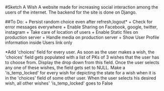 #Sketch A Wish
A website made for increasing social interaction among the users of the internet. The backend for the site is done on Django.


##To Do:
    + Persist random choice even after refresh,logout*
    + Check for error messages everywhere
    + Enable Sharing on Facebook, google, twitter, instagram
    + Take care of location of users
    + Enable Static files on production server
    + Handle media on production server
    + Show User Profile information inside Users link only


*Add 'choices' field for every user. As soon as the user makes a wish, the 'choices' field gets populated with a list of PKs of 3 wishes that the user has to choose from. Display the drop down from this field. Once the user selects any one of these wishes, the field gets set to NULL. Make a 'is_temp_locked' for every wish for depicting the state for a wish when it is in the 'choices' field of some other user. When the user selects his desired wish, all other wishes' 'is_temp_locked' goes to False
